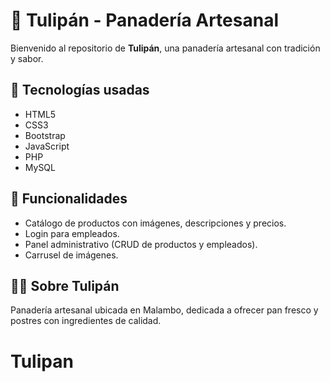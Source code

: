 # 🌷 Tulipán - Panadería Artesanal  

Bienvenido al repositorio de **Tulipán**, una panadería artesanal con tradición y sabor.  

## 🚀 Tecnologías usadas  
- HTML5  
- CSS3  
- Bootstrap  
- JavaScript  
- PHP  
- MySQL  

## 📌 Funcionalidades  
- Catálogo de productos con imágenes, descripciones y precios.  
- Login para empleados.  
- Panel administrativo (CRUD de productos y empleados).  
- Carrusel de imágenes.  

## 👨‍🍳 Sobre Tulipán  
Panadería artesanal ubicada en Malambo, dedicada a ofrecer pan fresco y postres con ingredientes de calidad.  
# Tulipan
